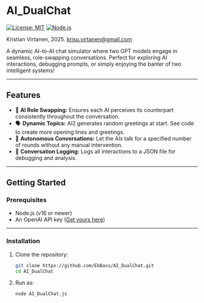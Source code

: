 # **AI_DualChat**

[![License: MIT](https://img.shields.io/badge/License-MIT-blue.svg)](LICENSE)
[![Node.js](https://img.shields.io/badge/Node.js-v16+-green)](https://nodejs.org)

Kristian Virtanen, 2025.
krisu.virtanen@gmail.com

A dynamic AI-to-AI chat simulator where two GPT models engage in seamless, role-swapping conversations. Perfect for exploring AI interactions, debugging prompts, or simply enjoying the banter of two intelligent systems!

---

## **Features**
- 🤖 **AI Role Swapping:** Ensures each AI perceives its counterpart consistently throughout the conversation.
- 🗣️ **Dynamic Topics:** AI2 generates random greetings at start. See code to create more opening lines and greetings.
- 🔄 **Autonomous Conversations:** Let the AIs talk for a specified number of rounds without any manual intervention.
- 📝 **Conversation Logging:** Logs all interactions to a JSON file for debugging and analysis.

---

## **Getting Started**

### **Prerequisites**
- Node.js (v16 or newer)
- An OpenAI API key ([Get yours here](https://platform.openai.com/signup/))

---

### **Installation**
1. Clone the repository:
   ```bash
   git clone https://github.com/EkBass/AI_DualChat.git
   cd AI_DualChat
   ```
2. Run as:
   ```bash
   node AI_DualChat.js
   ```
